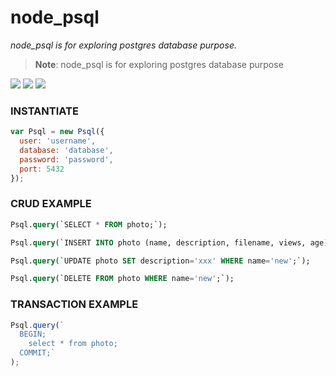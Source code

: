# node_psql
*node_psql is for exploring postgres database purpose.*

> **Note**: node_psql is for exploring postgres database purpose

<span><img src="https://img.shields.io/travis/USER/REPO.svg"/><span>
<span><img src="https://img.shields.io/npm/v/npm.svg" /><span>
<span><img src="https://badges.gitter.im/Join%20Chat.svg" /><span>

### INSTANTIATE

```javascript
var Psql = new Psql({
  user: 'username',
  database: 'database',
  password: 'password',
  port: 5432
});
```

### CRUD EXAMPLE

```sql
Psql.query(`SELECT * FROM photo;`);

Psql.query(`INSERT INTO photo (name, description, filename, views, age) VALUES ('new', 'description', 'filename', 1, 2);`);

Psql.query(`UPDATE photo SET description='xxx' WHERE name='new';`);

Psql.query(`DELETE FROM photo WHERE name='new';`);
```

### TRANSACTION EXAMPLE

```js
Psql.query(`
  BEGIN;
    select * from photo;
  COMMIT;`
);
```
